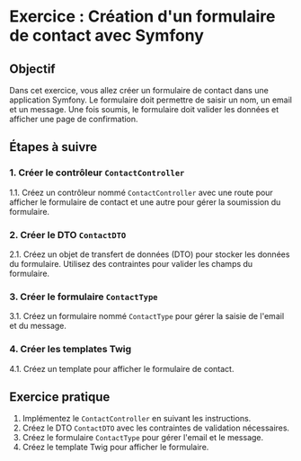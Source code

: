 # Exercice : Création d'un formulaire de contact avec Symfony

## Objectif

Dans cet exercice, vous allez créer un formulaire de contact dans une application Symfony. Le formulaire doit permettre de saisir un nom, un email et un message. Une fois soumis, le formulaire doit valider les données et afficher une page de confirmation.

## Étapes à suivre

### 1. Créer le contrôleur `ContactController`

1.1. Créez un contrôleur nommé `ContactController` avec une route pour afficher le formulaire de contact et une autre pour gérer la soumission du formulaire.

### 2. Créer le DTO `ContactDTO`

2.1. Créez un objet de transfert de données (DTO) pour stocker les données du formulaire. Utilisez des contraintes pour valider les champs du formulaire.

### 3. Créer le formulaire `ContactType`

3.1. Créez un formulaire nommé `ContactType` pour gérer la saisie de l'email et du message.

### 4. Créer les templates Twig

4.1. Créez un template pour afficher le formulaire de contact.

## Exercice pratique

1. Implémentez le `ContactController` en suivant les instructions.
2. Créez le DTO `ContactDTO` avec les contraintes de validation nécessaires.
3. Créez le formulaire `ContactType` pour gérer l'email et le message.
4. Créez le template Twig pour afficher le formulaire.
